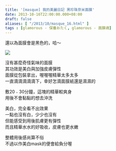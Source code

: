 ```yaml
---
title: '[masque] 我的美麗日記 黑珍珠奈米面膜'
date: 2013-10-16T22:00:00.000+08:00
draft: false
aliases: [ "/2013/10/masque_16.html" ]
tags : [glamorous - 保養おたく, glamorous - 面膜魂]
---
```


還以為面膜會是黑色的，哈～  

[![](https://4.bp.blogspot.com/-XYEu3Knhfps/XCRBAoYJA2I/AAAAAAAAB7Y/4ajm5Z3lW3UW3NnaVcfV2DO_I4V_2EmFQCLcBGAs/s640/19.jpg)](https://4.bp.blogspot.com/-XYEu3Knhfps/XCRBAoYJA2I/AAAAAAAAB7Y/4ajm5Z3lW3UW3NnaVcfV2DO_I4V_2EmFQCLcBGAs/s1600/19.jpg)

沒有甚麼奇怪氣味的面膜  
其功效是美白與加強皮膚彈性  
面膜從包裝拿出，喔喔喔精華太多太多  
一直滴滴滴滴滴下，幸好怎滴面膜紙還是濕濕的  
  
敷20﹣30分鐘，這塊的精華較爽身  
用後不會黏黏的想去沖洗  
  
美白，完全看不出效果  
一點也沒有白，少少也沒有  
但能感受到用後肌膚更有彈性  
而且精華水水的好吸收，皮膚也更水嫩  
  
整體用後感尚算不俗  
不過以作美白mask的便會給負分喔